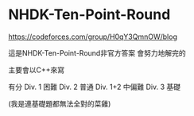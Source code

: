 # NHDK-Ten-Point-Round
https://codeforces.com/group/H0qY3QmnOW/blog

這是NHDK-Ten-Point-Round非官方答案
會努力地解完的

主要會以C++來寫

有分 
Div. 1 困難
Div. 2 普通
Div. 1+2 中偏難
Div. 3 基礎

(我是連基礎題都無法全對的菜雞)

